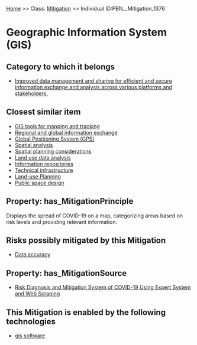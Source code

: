 [Home](https://github.com/mm80843/T3.5/blob/main/docs/index.md) >> Class: [Mitigation](https://github.com/mm80843/T3.5/tree/main/docs/Mitigation/index.md) >> Individual ID:PBN__Mitigation_1376 

# __Geographic Information System (GIS)__

## Category to which it belongs

* [Improved data management and sharing for efficient and secure information exchange and analysis across various platforms and stakeholders.](https://github.com/mm80843/T3.5/blob/main/docs/PBNCategory/PBN__PBNCategory_182.md)

## Closest similar item

* [GIS tools for mapping and tracking](https://github.com/mm80843/T3.5/blob/main/docs/Mitigation/PBN__Mitigation_1246.md)
* [Regional and global information exchange](https://github.com/mm80843/T3.5/blob/main/docs/Mitigation/PBN__Mitigation_1487.md)
* [Global Positioning System (GPS)](https://github.com/mm80843/T3.5/blob/main/docs/Mitigation/PBN__Mitigation_330.md)
* [Spatial analysis](https://github.com/mm80843/T3.5/blob/main/docs/Mitigation/PBN__Mitigation_586.md)
* [Spatial planning considerations](https://github.com/mm80843/T3.5/blob/main/docs/Mitigation/PBN__Mitigation_421.md)
* [Land use data analysis](https://github.com/mm80843/T3.5/blob/main/docs/Mitigation/PBN__Mitigation_2206.md)
* [Information repositories](https://github.com/mm80843/T3.5/blob/main/docs/Mitigation/PBN__Mitigation_60.md)
* [Technical infrastructure](https://github.com/mm80843/T3.5/blob/main/docs/Mitigation/PBN__Mitigation_2062.md)
* [Land-use Planning](https://github.com/mm80843/T3.5/blob/main/docs/Mitigation/PBN__Mitigation_1859.md)
* [Public space design](https://github.com/mm80843/T3.5/blob/main/docs/Mitigation/PBN__Mitigation_1047.md)

## Property: has_MitigationPrinciple

Displays the spread of COVID-19 on a map, categorizing areas based on risk levels and providing relevant information.

## Risks possibly mitigated by this Mitigation

* [Data accuracy](https://github.com/mm80843/T3.5/blob/main/docs/Risk/PBN__Risk_3042.md)

## Property: has_MitigationSource

* [Risk Diagnosis and Mitigation System of COVID-19 Using Expert System and Web Scraping](https://github.com/mm80843/T3.5/blob/main/docs/Article/PBN__Article_237.md)

## This Mitigation is enabled by the following technologies

* [gis software](https://github.com/mm80843/T3.5/blob/main/docs/Technology/PBN__Technology_3828.md)

